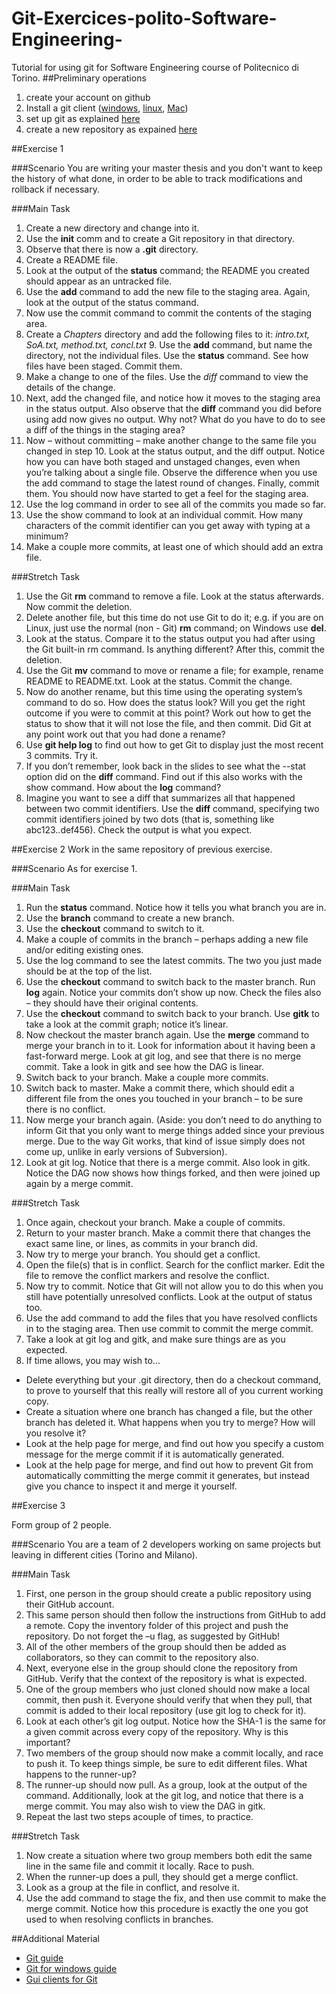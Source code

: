 # Git-Exercices-polito-Software-Engineering-
Tutorial for using git for Software Engineering course of Politecnico di Torino.
##Preliminary operations
1. create your account on github
2. Install a git client ([windows](http://git-scm.com/book/en/v2/Getting-Started-Installing-Git#Installing-on-Windows), [linux](http://git-scm.com/book/en/v2/Getting-Started-Installing-Git#Installing-on-Linux), [Mac](http://git-scm.com/book/en/v2/Getting-Started-Installing-Git#Installing-on-Mac))
2. set up git as explained [here](https://help.github.com/articles/set-up-git/)
3. create a new repository as expained [here](https://help.github.com/articles/create-a-repo/)

##Exercise 1

###Scenario
You are writing your master thesis and you don't want to keep the history of what done, in order to be able to track modifications and rollback if necessary.

###Main Task
1. Create a new directory and change into it.
2. Use the **init** comm and to create a Git repository in that directory.
3. Observe that there is now a **.git** directory.
4. Create a README file.
5. Look at the output of the **status** command; the README you created should appear as an untracked file.
6. Use the **add** command to add the new file to the staging area. Again, look at the output of the status command.
7. Now use the commit command to commit the contents of the staging area.
8. Create a _Chapters_ directory and add the following files to it: _intro.txt, SoA.txt, method.txt, concl.txt_ 9. Use the **add** command, but name the directory, not the individual files. Use the **status** command. See how files have been staged. Commit them.
10. Make a change to one of the files. Use the *diff* command to view the details of the change.
11. Next, add the changed file, and notice how it moves to the staging area in the status output. Also observe that the **diff** command you did before using add now gives no output. Why not? What do you have to do to see a diff of the things in the staging area?
12. Now – without committing – make another change to the same file you changed in step 10. Look at the status output, and the diff output. Notice how you can have both staged and unstaged changes, even when you’re talking about a single file. Observe the difference when you use the add command to stage the latest round of changes. Finally, commit them. You should now have started to get a  feel for the staging area.
13. Use the log command in order to see all of the commits you made so far.
14. Use the show command to look at an individual commit. How many characters of the commit identifier can you get away with typing at a minimum?
15. Make a couple more commits, at least one of which should add an extra file.

###Stretch Task
1. Use the Git **rm** command to remove a file. Look at the status afterwards. Now commit the deletion.
2. Delete another file, but this time do not use Git to do it; e.g. if you are on Linux, just use the 
normal (non - Git) **rm** command; on Windows use **del**.
3. Look at the status. Compare it to the status output you had after using the Git built-in rm command. Is anything different? After this, commit the deletion.
4. Use the Git **mv** command to move or rename a file; for example, rename README to README.txt. Look at the status. Commit the change.
5. Now do another rename, but this time using the operating system’s command to do so. How does the status look? Will you get the right outcome if you were to commit at this point? Work out how to get the status
to show that it will not lose the file, and then commit. Did Git at any point work out that you had done a 
rename?
6. Use **git help log** to find out how to get Git to display just the most recent 3 commits. Try it.
7. If you don’t remember, look back in the slides to see what the --stat option did on the **diff** command. Find out if this also works with the show command. How about the **log** command?
8. Imagine you want to see a diff that summarizes all that happened between two commit identifiers. Use the 
**diff** command, specifying two commit identifiers joined by two dots (that is, something like abc123..def456). Check the output is what you expect.

##Exercise 2
Work in the same repository of previous exercise.

###Scenario
As for exercise 1.

###Main Task
1. Run the **status** command. Notice how it tells you what branch you are in.
2. Use the **branch** command to create a new branch.
3. Use the **checkout** command to switch to it.
4. Make a couple of commits in the branch – perhaps adding a new file and/or editing existing ones.
5. Use the log command to see the latest commits. The two you just made should be at the top of the list.
6. Use the **checkout** command to switch back to the master branch. Run **log** again. Notice your commits don’t show up now. Check the files also – they should have their original contents.
7. Use the **checkout** command to switch back to your branch. Use **gitk** to take a look at the commit graph; notice it’s linear.
8. Now checkout the master branch again. Use the **merge** command to merge your branch in to it. Look for information about it having been a fast-forward merge. Look at git log, and see that there is no merge commit. Take a look in gitk and see how the DAG is linear.
9. Switch back to your branch. Make a couple more commits.
10. Switch back to master. Make a commit there, which should edit a different file from the ones you touched in your branch – to be sure there is no conflict.
11. Now merge your branch again. (Aside: you don’t need to do anything to inform Git that you only want to merge things added since your previous merge. Due to the way Git works, that kind of issue simply does not come up, unlike in early versions of Subversion).
12. Look at git log. Notice that there is a merge commit. Also look in gitk. Notice the DAG now shows how things forked, and then were joined up again by a merge commit.

###Stretch Task
1. Once again, checkout your branch. Make a couple of commits.
2. Return to your master branch. Make a commit there that changes the exact same line, or lines, as commits in your branch did.
3. Now try to merge your branch. You should get a conflict.
4. Open the file(s) that is in conflict. Search for the conflict marker. Edit the file to remove the conflict markers and resolve the conflict. 
5. Now try to commit. Notice that Git will not allow you to do this when you still have potentially unresolved conflicts. Look at the output of status too.
6. Use the add command to add the files that you have resolved conflicts in to the staging area. Then use commit to commit the merge commit.
7. Take a look at git log and gitk, and make sure things are as you expected.
8. If time allows, you may wish to...
  - Delete everything but your .git directory, then do a checkout command, to prove to yourself that this really will restore all of you current working copy.
  - Create a situation where one branch has changed a file, but the other branch has deleted it. What happens when you try to merge? How will you resolve it?
  - Look at the help page for merge, and find out how you specify a custom message for the merge commit if it is automatically generated.
  - Look at the help page for merge, and find out how to prevent Git from automatically committing the merge commit it generates, but instead give you chance to inspect it and merge it yourself.

##Exercise 3

Form group of 2 people.

###Scenario
You are a team of 2 developers working on same projects but leaving in different cities (Torino and Milano).

###Main Task
1. First, one person in the group should create a public repository using their GitHub account.
2. This same person should then follow the instructions from GitHub to add a remote. Copy the inventory folder of this project and push the repository. Do not forget the –u flag, as suggested by GitHub!
3. All of the other members of the group should then be added as collaborators, so they can commit to the repository also.
4. Next, everyone else in the group should clone the repository from GitHub. Verify that the context of the repository is what is expected.
5. One of the group members who just cloned should now make a local commit, then push it. Everyone should verify that when they pull, that commit is added to their local repository (use git log to check for it).
6. Look at each other’s git log output. Notice how the SHA-1 is the same for a given commit across every copy of the repository. Why is this important?
7. Two members of the group should now make a commit locally, and race to push it. To keep things simple, be sure to edit different files. What happens to the runner-up?
8. The runner-up should now pull. As a group, look at the output of the command. Additionally, look at the 
git log, and notice that there is a merge commit. You may also wish to view the DAG in gitk.
9. Repeat the last two steps acouple of times, to practice. 

###Stretch Task
1. Now create a situation where two group members both edit the same line in the same file and commit it locally. Race to push.
2. When the runner-up does a pull, they should get a merge conflict.
3. Look as a group at the file in conflict, and resolve it.
4. Use the add command to stage the fix, and then use commit to make the merge commit. Notice how this procedure is exactly the one you got used to when resolving conflicts in branches.

##Additional Material
- [Git guide](http://git-scm.com/doc)
- [Git for windows guide](https://windows.github.com/help.html)
- [Gui clients for Git](http://git-scm.com/downloads/guis)
